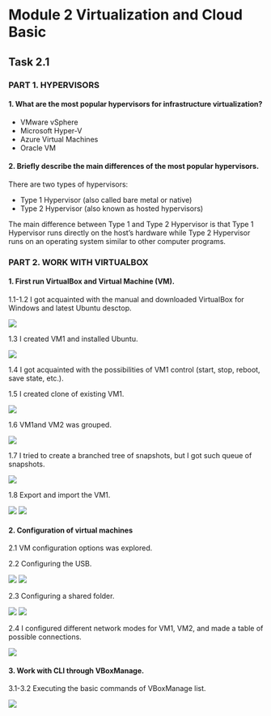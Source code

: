 # Module 2 Virtualization and Cloud Basic

## Task 2.1

### PART 1. HYPERVISORS

#### 1. What are the most popular hypervisors for infrastructure virtualization?

* VMware vSphere
* Microsoft Hyper-V
* Azure Virtual Machines 
* Oracle VM

#### 2. Briefly describe the main differences of the most popular hypervisors.

There are two types of hypervisors:
* Type 1 Hypervisor (also called bare metal or native)
* Type 2 Hypervisor (also known as hosted hypervisors)

The main difference between Type 1 and Type 2 Hypervisor is that Type 1 Hypervisor runs directly on the host’s hardware while Type 2 Hypervisor runs on an operating system similar to other computer programs.

### PART 2. WORK WITH VIRTUALBOX

#### 1. First run VirtualBox and Virtual Machine (VM).

1.1-1.2 I got acquainted with the manual and downloaded VirtualBox for Windows and latest Ubuntu desctop.

<img src="https://github.com/Yuliia-Sadoma/DevOps_online_Kyiv_2020Q42021Q1/blob/main/m2/task2.1/screenshots/screen01.png?raw=true">

1.3 I created VM1 and installed Ubuntu.

<img src="https://github.com/Yuliia-Sadoma/DevOps_online_Kyiv_2020Q42021Q1/blob/main/m2/task2.1/screenshots/screen02.png?raw=true">

1.4 I got acquainted with the possibilities of VM1 control (start, stop, reboot, save state, etc.).

1.5 I created clone of existing VM1.

<img src="https://github.com/Yuliia-Sadoma/DevOps_online_Kyiv_2020Q42021Q1/blob/main/m2/task2.1/screenshots/screen03.png?raw=true">

1.6 VM1and VM2 was grouped.

<img src="https://github.com/Yuliia-Sadoma/DevOps_online_Kyiv_2020Q42021Q1/blob/main/m2/task2.1/screenshots/screen04.png?raw=true">

1.7 I tried to create a branched tree of snapshots, but I got such queue of snapshots.

<img src="https://github.com/Yuliia-Sadoma/DevOps_online_Kyiv_2020Q42021Q1/blob/main/m2/task2.1/screenshots/screen05.png?raw=true">

1.8 Export and import the VM1.

<img src="https://github.com/Yuliia-Sadoma/DevOps_online_Kyiv_2020Q42021Q1/blob/main/m2/task2.1/screenshots/screen07.png?raw=true">

<img src="https://github.com/Yuliia-Sadoma/DevOps_online_Kyiv_2020Q42021Q1/blob/main/m2/task2.1/screenshots/screen08.png?raw=true">

#### 2. Configuration of virtual machines

2.1 VM configuration options was explored.

2.2 Configuring the USB.

<img src="https://github.com/Yuliia-Sadoma/DevOps_online_Kyiv_2020Q42021Q1/blob/main/m2/task2.1/screenshots/screen10.png?raw=true">

<img src="https://github.com/Yuliia-Sadoma/DevOps_online_Kyiv_2020Q42021Q1/blob/main/m2/task2.1/screenshots/screen11.png?raw=true">

2.3 Configuring a shared folder.

<img src="https://github.com/Yuliia-Sadoma/DevOps_online_Kyiv_2020Q42021Q1/blob/main/m2/task2.1/screenshots/screen12.png?raw=true">

<img src="https://github.com/Yuliia-Sadoma/DevOps_online_Kyiv_2020Q42021Q1/blob/main/m2/task2.1/screenshots/screen13.png?raw=true">

2.4 I configured different network modes for VM1, VM2, and made a table of possible connections.

<img src="https://github.com/Yuliia-Sadoma/DevOps_online_Kyiv_2020Q42021Q1/blob/main/m2/task2.1/screenshots/screen14.png?raw=true">

#### 3. Work with CLI through VBoxManage.

3.1-3.2 Executing the basic commands of VBoxManage list.

<img src="https://github.com/Yuliia-Sadoma/DevOps_online_Kyiv_2020Q42021Q1/blob/main/m2/task2.1/screenshots/screen15.png?raw=true">

